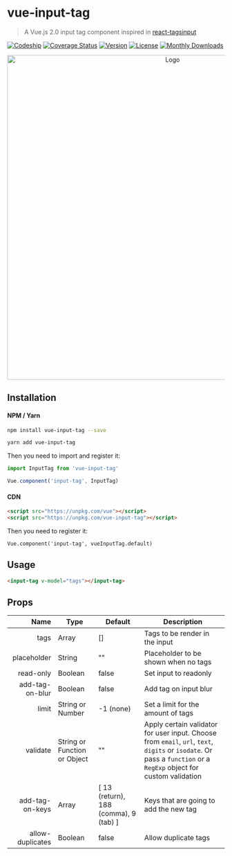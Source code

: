 # vue-input-tag
> A Vue.js 2.0 input tag component inspired in [react-tagsinput](https://github.com/olahol/react-tagsinput)

[![Codeship](https://img.shields.io/codeship/3a192ae0-9502-0134-8f6e-1e693cf3975e/master.svg)]()
[![Coverage Status](https://coveralls.io/repos/github/matiastucci/vue-input-tag/badge.svg?branch=master)](https://coveralls.io/github/matiastucci/vue-input-tag?branch=master)
[![Version](https://img.shields.io/npm/v/vue-input-tag.svg)](https://www.npmjs.com/package/vue-input-tag)
[![License](https://img.shields.io/npm/l/vue-input-tag.svg)](https://www.npmjs.com/package/vue-input-tag)
[![Monthly Downloads](https://img.shields.io/npm/dm/vue-input-tag.svg)](https://www.npmjs.com/package/vue-input-tag)

<p align="center">
  <img src="demo.gif" width="750" alt="Logo"/>
</p>

## Installation

#### NPM / Yarn

```bash
npm install vue-input-tag --save
```

```bash
yarn add vue-input-tag
```

Then you need to import and register it:

```js
import InputTag from 'vue-input-tag'
```

```js
Vue.component('input-tag', InputTag)
```

#### CDN

```html
<script src="https://unpkg.com/vue"></script>
<script src="https://unpkg.com/vue-input-tag"></script>
```

Then you need to register it:

`Vue.component('input-tag', vueInputTag.default)`

## Usage

```html
<input-tag v-model="tags"></input-tag>
```

## Props
| Name | Type | Default | Description |
| ---:| --- | ---| --- |
| tags | Array | [] | Tags to be render in the input |
| placeholder | String | "" | Placeholder to be shown when no tags |
| read-only | Boolean | false | Set input to readonly |
| add-tag-on-blur | Boolean | false | Add tag on input blur |
| limit | String or Number | -1 (none) | Set a limit for the amount of tags |
| validate | String or Function or Object | "" | Apply certain validator for user input. Choose from `email`, `url`, `text`, `digits` or `isodate`. Or pass a `function` or a `RegExp` object for custom validation |
| add-tag-on-keys | Array | [ 13 (return), 188 (comma), 9 (tab) ] | Keys that are going to add the new tag
| allow-duplicates | Boolean | false | Allow duplicate tags
